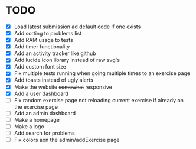 # TODO

- [x] Load latest submission ad default code if one exists
- [x] Add sorting to problems list
- [x] Add RAM usage to tests
- [x] Add timer functionality
- [x] Add an activity tracker like github
- [x] Add lucide icon library instead of raw svg's
- [x] Add custom font size
- [x] Fix multiple tests running when going multiple times to an exercise page
- [x] Add toasts instead of ugly alerts
- [x] Make the website ~~somewhat~~ responsive
- [x] Add a user dashboard
- [ ] Fix random exercise page not reloading current exercise if already on the exercise page
- [ ] Add an admin dashboard
- [ ] Make a homepage
- [ ] Make a logo
- [ ] Add search for problems
- [ ] Fix colors aon the admin/addExercise page
